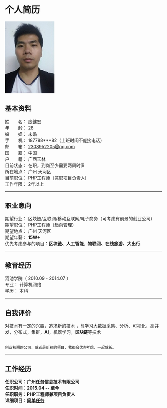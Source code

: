 
```

```

# 个人简历

![我的头像](https://github.com/Hongic/Resume/raw/master/image/3.png)

## 基本资料 
姓　　名： 	庞健宏  
年　　龄： 	28 	  
婚　　姻： 	未婚   
手　　机： 	187788***82（上班时间不能接电话）  
邮　　箱：  2308952205@qq.com   
国　　籍： 	中国    
户　　籍： 	广西玉林    
目前状态： 	在职，到岗至少需要两周时间  
所在地点： 	广州 天河区      
目前职位： 	PHP工程师（兼职项目负责人） 	    
工作年限：  2年以上

---

## 职业意向 
期望行业： 	区块链/互联网/移动互联网/电子商务（可考虑有前景的创业公司）    
期望职位： 	PHP工程师（趋向管理）   
期望地点： 	广州 天河区   
期望年薪： 	**15W+**   
优先考虑参与的项目：**区块链、人工智能、物联网、在线旅游、大出行**

----------

## 教育经历 
河池学院（ 2010.09 - 2014.07 ）     
专业： 	计算机网络 	    
学历： 	本科 	    

----------

## 自我评价 
对技术有一定的兴趣，追求新的技术 ，想学习大数据采集、分析、可视化，高并发，分布式，集群，**AI**，机器学习，**区块链**等技术 
 

```

创业初期的公司，或者是新颖的项目，我都会优先考虑，一起成长。

```

----------

## 工作经历 
**任职公司：广州任务信息技术有限公司**      
**任职时间：2015.04 -- 至今**     
**任职职务：PHP工程师兼项目负责人**     
**详细项目：[简单任务](https://github.com/Hongic/Resume/blob/master/jdtask.md)**




